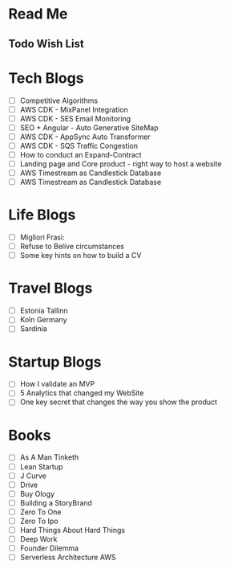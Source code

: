 # Read Me

## Todo Wish List

# Tech Blogs
- [ ] Competitive Algorithms
- [ ] AWS CDK - MixPanel Integration
- [ ] AWS CDK - SES Email Monitoring 
- [ ] SEO + Angular - Auto Generative SiteMap
- [ ] AWS CDK - AppSync Auto Transformer
- [ ] AWS CDK - SQS Traffic Congestion
- [ ] How to conduct an Expand-Contract
- [ ] Landing page and Core product - right way to host a website
- [ ] AWS Timestream as Candlestick Database
- [ ] AWS Timestream as Candlestick Database

# Life Blogs
- [ ] Migliori Frasi:
- [ ] Refuse to Belive circumstances
- [ ] Some key hints on how to build a CV

# Travel Blogs
- [ ] Estonia Tallinn
- [ ] Koln Germany
- [ ] Sardinia

# Startup Blogs
- [ ] How I validate an MVP
- [ ] 5 Analytics that changed my WebSite
- [ ] One key secret that changes the way you show the product

# Books
- [ ] As A Man Tinketh
- [ ] Lean Startup
- [ ] J Curve
- [ ] Drive
- [ ] Buy Ology
- [ ] Building a StoryBrand
- [ ] Zero To One
- [ ] Zero To Ipo
- [ ] Hard Things About Hard Things
- [ ] Deep Work
- [ ] Founder Dilemma
- [ ] Serverless Architecture AWS